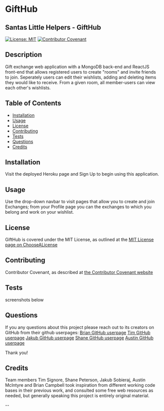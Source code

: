 # GiftHub
## Santas Little Helpers - GiftHub

[![License: MIT](https://img.shields.io/badge/License-MIT-yellow.svg)](https://opensource.org/licenses/MIT)
[![Contributor Covenant](https://img.shields.io/badge/Contributor%20Covenant-2.1-4baaaa.svg)](code_of_conduct.md)

## Description

Gift exchange web application with a MongoDB back-end and ReactJS front-end that allows registered users to create "rooms" and invite friends to join. Seperately users can edit their wishlists, adding and deleting items they would like to receive. From a given room, all member-users can view each other's wishlists.

## Table of Contents

- [Installation](#installation)
- [Usage](#usage)
- [License](#license)
- [Contributing](#contributing)
- [Tests](#tests)
- [Questions](#questions)
- [Credits](#credits)


## Installation

Visit the deployed Heroku page and Sign Up to begin using this application.

## Usage

Use the drop-down navbar to visit pages that allow you to create and join Exchanges; from your Profile page you can the exchanges to which you belong and work on your wishlist.

## License

GiftHub is covered under the MIT License, as outlined at the [MIT License page on ChooseALicense](https://choosealicense.com/licenses/mit/)

## Contributing

Contributor Covenant, as described at [the Contributor Covenant website](https://www.contributor-covenant.org/)

## Tests

screenshots below

## Questions

If you any questions about this project please reach out to its creators on GitHub from their github userpages:
[Brian GitHub userpage](https://www.github.com/brian.campbell003)
[Tim GitHub userpage](https://github.com/TimmySigs)
[Jakub GitHub userpage](https://github.com/jsobie3)
[Shane GitHub userpage](https://github.com/shanep42)
[Austin GitHub userpage](https://github.com/aumcintyre)

Thank you!

## Credits

Team members Tim Signore, Shane Peterson, Jakub Sobieraj, Austin McIntyre and Brian Campbell took inspiration from different working code bases in their previous work, and consulted some free web resources as needed, but generally speaking this project is entirely original material.

--
        